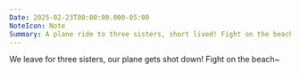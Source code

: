 ```yaml
---
Date: 2025-02-23T00:00:00.000-05:00
NoteIcon: Note
Summary: A plane ride to three sisters, short lived! Fight on the beach!
---
```

We leave for three sisters, our plane gets shot down!
Fight on the beach~